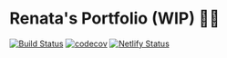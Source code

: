 # Renata's Portfolio (WIP) 👩‍💻

[![Build Status](https://travis-ci.com/renatadev/portfolio.svg?branch=master)](https://travis-ci.com/renatadev/portfolio)
[![codecov](https://codecov.io/gh/renatadev/portfolio/branch/master/graph/badge.svg)](https://codecov.io/gh/renatadev/portfolio)
[![Netlify Status](https://api.netlify.com/api/v1/badges/03dca51c-5974-483e-b820-eb9515932ec0/deploy-status)](https://app.netlify.com/sites/renatadev/deploys)
